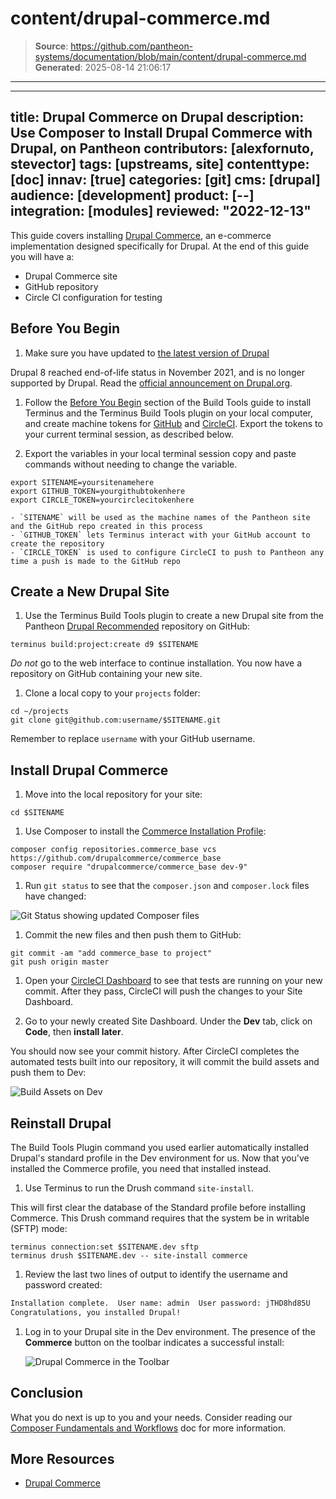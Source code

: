 # content/drupal-commerce.md

> **Source**: https://github.com/pantheon-systems/documentation/blob/main/content/drupal-commerce.md
> **Generated**: 2025-08-14 21:06:17

---

---
title: Drupal Commerce on Drupal
description: Use Composer to Install Drupal Commerce with Drupal, on Pantheon
contributors: [alexfornuto, stevector]
tags: [upstreams, site]
contenttype: [doc]
innav: [true]
categories: [git]
cms: [drupal]
audience: [development]
product: [--]
integration: [modules]
reviewed: "2022-12-13"
---

This guide covers installing [Drupal Commerce](https://drupalcommerce.org/), an e-commerce implementation designed specifically for Drupal. At the end of this guide you will have a:

- Drupal Commerce site
- GitHub repository
- Circle CI configuration for testing

## Before You Begin

1. Make sure you have updated to [the latest version of Drupal](/drupal#about-drupal)

  <Alert title="Note"  type="info" >

  Drupal 8 reached end-of-life status in November 2021, and is no longer supported by Drupal. Read the [official announcement on Drupal.org](https://www.drupal.org/psa-2021-06-29).

  </Alert>

1. Follow the [Before You Begin](/guides/build-tools/create-project/#prerequisites) section of the Build Tools guide to install Terminus and the Terminus Build Tools plugin on your local computer, and create machine tokens for [GitHub](https://help.github.com/articles/creating-an-access-token-for-command-line-use) and [CircleCI](https://circleci.com/account/api). Export the tokens to your current terminal session, as described below.

1. Export the variables in your local terminal session copy and paste commands without needing to change the variable.

  ```bash{promptUser: user}
  export SITENAME=yoursitenamehere
  export GITHUB_TOKEN=yourgithubtokenhere
  export CIRCLE_TOKEN=yourcirclecitokenhere
  ```

    - `SITENAME` will be used as the machine names of the Pantheon site and the GitHub repo created in this process
    - `GITHUB_TOKEN` lets Terminus interact with your GitHub account to create the repository
    - `CIRCLE_TOKEN` is used to configure CircleCI to push to Pantheon any time a push is made to the GitHub repo

## Create a New Drupal Site

1. Use the Terminus Build Tools plugin to create a new Drupal site from the Pantheon [Drupal Recommended](https://github.com/pantheon-upstreams/drupal-composer-managed) repository on GitHub:

 ```bash{promptUser: user}
 terminus build:project:create d9 $SITENAME
 ```

*Do not* go to the web interface to continue installation. You now have a repository on GitHub containing your new site.

1. Clone a local copy to your `projects` folder:

 ```bash{promptUser: user}
 cd ~/projects
 git clone git@github.com:username/$SITENAME.git
 ```

 Remember to replace `username` with your GitHub username.

## Install Drupal Commerce

1. Move into the local repository for your site:

  ```bash{promptUser: user}
  cd $SITENAME
  ```

1. Use Composer to install the [Commerce Installation Profile](https://github.com/drupalcommerce/commerce_base):

  ```bash{promptUser: user}
  composer config repositories.commerce_base vcs https://github.com/drupalcommerce/commerce_base
  composer require "drupalcommerce/commerce_base dev-9"
  ```

1. Run `git status` to see that the `composer.json` and `composer.lock` files have changed:

  ![Git Status showing updated Composer files](../images/guides/drupal-9-commerce/git-status.png)

1. Commit the new files and then push them to GitHub:

  ```bash{promptUser: user}
  git commit -am "add commerce_base to project"
  git push origin master
  ```

1. Open your [CircleCI Dashboard](https://circleci.com/dashboard) to see that tests are running on your new commit. After they pass, CircleCI will push the changes to your Site Dashboard.

1. Go to your newly created Site Dashboard. Under the <Icon icon="wrench" /> **Dev** tab, click on <Icon icon="code" /> **Code**, then **install later**.

  You should now see your commit history. After CircleCI completes the automated tests built into our repository, it will commit the build assets and push them to Dev:

  ![Build Assets on Dev](../images/guides/drupal-9-commerce/build-assets.png)

## Reinstall Drupal

The Build Tools Plugin command you used earlier automatically installed Drupal's standard profile in the Dev environment for us. Now that you've installed the Commerce profile, you need that installed instead.

1. Use Terminus to run the Drush command `site-install`.

  This will first clear the database of the Standard profile before installing Commerce. This Drush command requires that the system be in writable (SFTP) mode:

  ```bash{promptUser: user}
  terminus connection:set $SITENAME.dev sftp
  terminus drush $SITENAME.dev -- site-install commerce
  ```

1. Review the last two lines of output to identify the username and password created:

  ```bash
  Installation complete.  User name: admin  User password: jTHD8hd85U         [ok]
  Congratulations, you installed Drupal!                                  [status]
  ```

1. Log in to your Drupal site in the Dev environment. The presence of the **Commerce** button on the toolbar indicates a successful install:

    ![Drupal Commerce in the Toolbar](../images/guides/drupal-9-commerce/commerce-button.png)

## Conclusion

What you do next is up to you and your needs. Consider reading our [Composer Fundamentals and Workflows](/guides/composer) doc for more information.

## More Resources

- [Drupal Commerce](https://drupalcommerce.org/)
